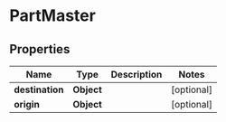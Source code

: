 # PartMaster

## Properties
Name | Type | Description | Notes
------------ | ------------- | ------------- | -------------
**destination** | **Object** |  |  [optional]
**origin** | **Object** |  |  [optional]
